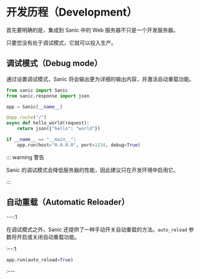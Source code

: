 # 开发历程（Development）

首先要明确的是，集成到 Sanic 中的 Web 服务器不只是一个开发服务器。

只要您没有处于调试模式，它就可以投入生产。

## 调试模式（Debug mode）

通过设置调试模式，Sanic 将会输出更为详细的输出内容，并激活自动重载功能。

```python
from sanic import Sanic
from sanic.response import json

app = Sanic(__name__)

@app.route("/")
async def hello_world(request):
    return json({"hello": "world"})

if __name__ == "__main__":
    app.run(host="0.0.0.0", port=1234, debug=True)
```

::: warning 警告

Sanic 的调试模式会降低服务器的性能，因此建议只在开发环境中启用它。

:::

## 自动重载（Automatic Reloader）

---:1

在调试模式之外，Sanic 还提供了一种手动开关自动重载的方法。`auto_reload` 参数将开启或关闭自动重载功能。

:--:1

```python
app.run(auto_reload=True)
```

:---
